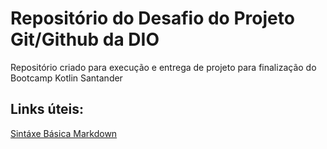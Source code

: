 # Repositório do Desafio do Projeto Git/Github da DIO
Repositório criado para execução e entrega de projeto para finalização do Bootcamp Kotlin Santander

## Links úteis:
[Sintáxe Básica Markdown](https://www.markdownguide.org/basic-syntax/)
